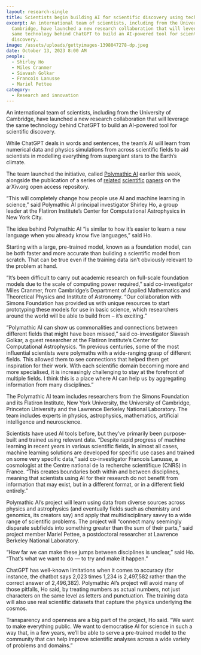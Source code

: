 ```yaml
---
layout: research-single
title: Scientists begin building AI for scientific discovery using tech behind ChatGPT
excerpt: An international team of scientists, including from the University of
  Cambridge, have launched a new research collaboration that will leverage the
  same technology behind ChatGPT to build an AI-powered tool for scientific
  discovery.
image: /assets/uploads/gettyimages-1398047278-dp.jpeg
date: October 13, 2023 8:00 AM
people:
  - Shirley Ho
  - Miles Cranmer
  - Siavash Golkar
  - Francois Lanusse
  - Mariel Pettee
category:
  - Research and innovation
---
```

An international team of scientists, including from the University of Cambridge, have launched a new research collaboration that will leverage the same technology behind ChatGPT to build an AI-powered tool for scientific discovery.

While ChatGPT deals in words and sentences, the team’s AI will learn from numerical data and physics simulations from across scientific fields to aid scientists in modelling everything from supergiant stars to the Earth’s climate.

The team launched the initiative, called [Polymathic AI](https://polymathic-ai.org/) earlier this week, alongside the publication of a series of [related](https://arxiv.org/abs/2310.02994) [scientific](https://arxiv.org/abs/2310.02989) [papers](https://arxiv.org/abs/2310.03024) on the arXiv.org open access repository.

“This will completely change how people use AI and machine learning in science,” said Polymathic AI principal investigator Shirley Ho, a group leader at the Flatiron Institute’s Center for Computational Astrophysics in New York City.

The idea behind Polymathic AI “is similar to how it’s easier to learn a new language when you already know five languages,” said Ho.

Starting with a large, pre-trained model, known as a foundation model, can be both faster and more accurate than building a scientific model from scratch. That can be true even if the training data isn’t obviously relevant to the problem at hand.

“It’s been difficult to carry out academic research on full-scale foundation models due to the scale of computing power required,” said co-investigator Miles Cranmer, from Cambridge’s Department of Applied Mathematics and Theoretical Physics and Institute of Astronomy. “Our collaboration with Simons Foundation has provided us with unique resources to start prototyping these models for use in basic science, which researchers around the world will be able to build from – it’s exciting.”

“Polymathic AI can show us commonalities and connections between different fields that might have been missed,” said co-investigator Siavash Golkar, a guest researcher at the Flatiron Institute’s Center for Computational Astrophysics. “In previous centuries, some of the most influential scientists were polymaths with a wide-ranging grasp of different fields. This allowed them to see connections that helped them get inspiration for their work. With each scientific domain becoming more and more specialised, it is increasingly challenging to stay at the forefront of multiple fields. I think this is a place where AI can help us by aggregating information from many disciplines.”

The Polymathic AI team includes researchers from the Simons Foundation and its Flatiron Institute, New York University, the University of Cambridge, Princeton University and the Lawrence Berkeley National Laboratory. The team includes experts in physics, astrophysics, mathematics, artificial intelligence and neuroscience.

Scientists have used AI tools before, but they’ve primarily been purpose-built and trained using relevant data. “Despite rapid progress of machine learning in recent years in various scientific fields, in almost all cases, machine learning solutions are developed for specific use cases and trained on some very specific data,” said co-investigator Francois Lanusse, a cosmologist at the Centre national de la recherche scientifique (CNRS) in France. “This creates boundaries both within and between disciplines, meaning that scientists using AI for their research do not benefit from information that may exist, but in a different format, or in a different field entirely.”

Polymathic AI’s project will learn using data from diverse sources across physics and astrophysics (and eventually fields such as chemistry and genomics, its creators say) and apply that multidisciplinary savvy to a wide range of scientific problems. The project will “connect many seemingly disparate subfields into something greater than the sum of their parts,” said project member Mariel Pettee, a postdoctoral researcher at Lawrence Berkeley National Laboratory.

“How far we can make these jumps between disciplines is unclear,” said Ho. “That’s what we want to do — to try and make it happen.”

ChatGPT has well-known limitations when it comes to accuracy (for instance, the chatbot says 2,023 times 1,234 is 2,497,582 rather than the correct answer of 2,496,382). Polymathic AI’s project will avoid many of those pitfalls, Ho said, by treating numbers as actual numbers, not just characters on the same level as letters and punctuation. The training data will also use real scientific datasets that capture the physics underlying the cosmos.

Transparency and openness are a big part of the project, Ho said. “We want to make everything public. We want to democratise AI for science in such a way that, in a few years, we’ll be able to serve a pre-trained model to the community that can help improve scientific analyses across a wide variety of problems and domains.”
